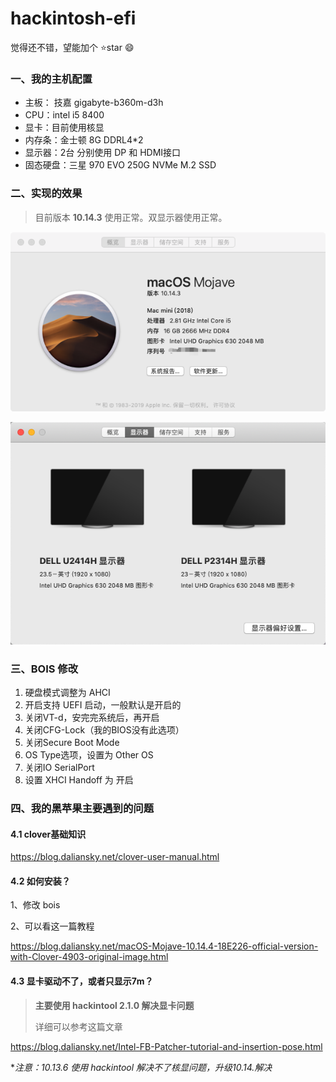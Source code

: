# hackintosh-efi
觉得还不错，望能加个  :star:star  :smile:

### 一、我的主机配置

- 主板： 技嘉 gigabyte-b360m-d3h
- CPU：intel i5 8400
- 显卡：目前使用核显
- 内存条：金士顿 8G DDRL4*2
- 显示器：2台 分别使用 DP 和 HDMI接口
- 固态硬盘：三星 970 EVO 250G NVMe M.2 SSD

### 二、实现的效果

>目前版本 **10.14.3** 使用正常。双显示器使用正常。

![image-20190329145720215](./assets/image-20190329145720215.png)

![image-20190329145931423](./assets/image-20190329145931423.png)

### 三、BOIS 修改

1. 硬盘模式调整为 AHCI
2. 开启支持 UEFI 启动，一般默认是开启的
3. 关闭VT-d，安完完系统后，再开启
4. 关闭CFG-Lock（我的BIOS没有此选项）
5. 关闭Secure Boot Mode
6. OS Type选项，设置为 Other OS
7. 关闭IO SerialPort
8. 设置 XHCI Handoff 为 开启

### 四、我的黑苹果主要遇到的问题

#### 4.1 clover基础知识

<https://blog.daliansky.net/clover-user-manual.html>

#### 4.2 如何安装？

1、修改 bois 

2、可以看这一篇教程

<https://blog.daliansky.net/macOS-Mojave-10.14.4-18E226-official-version-with-Clover-4903-original-image.html>

#### 4.3 显卡驱动不了，或者只显示7m？

> **主要使用 hackintool 2.1.0 解决显卡问题**
>
> 详细可以参考这篇文章

<https://blog.daliansky.net/Intel-FB-Patcher-tutorial-and-insertion-pose.html>

**注意：10.13.6 使用 hackintool 解决不了核显问题，升级10.14.*解决** 

